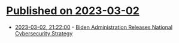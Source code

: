# [Published on 2023-03-02](index.md)

* [2023-03-02, 21:22:00](https://news.slashdot.org/story/23/03/02/1637230/biden-administration-releases-national-cybersecurity-strategy?utm_source=rss1.0mainlinkanon&utm_medium=feed) - [Biden Administration Releases National Cybersecurity Strategy](https://news.slashdot.org/story/23/03/02/1637230/biden-administration-releases-national-cybersecurity-strategy?utm_source=rss1.0mainlinkanon&utm_medium=feed)
